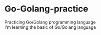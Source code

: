 # Go-Golang-practice
Practicing Go/Golang programming language \
I'm learning the basic of Go/Golang language
